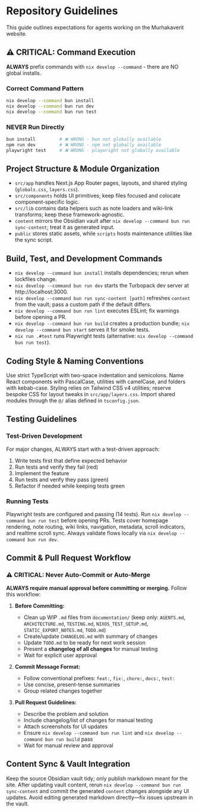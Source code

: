 # Repository Guidelines

This guide outlines expectations for agents working on the Murhakaverit website.

## ⚠️ CRITICAL: Command Execution

**ALWAYS** prefix commands with `nix develop --command` - there are NO global installs.

### Correct Command Pattern
```bash
nix develop --command bun install
nix develop --command bun run dev
nix develop --command bun run test
```

### NEVER Run Directly
```bash
bun install         # ❌ WRONG - bun not globally available
npm run dev         # ❌ WRONG - npm not globally available
playwright test     # ❌ WRONG - playwright not globally available
```

## Project Structure & Module Organization
- `src/app` handles Next.js App Router pages, layouts, and shared styling (`globals.css`, `layers.css`).
- `src/components` holds UI primitives; keep files focused and colocate component-specific logic.
- `src/lib` contains data helpers such as note loaders and wiki-link transforms; keep these framework-agnostic.
- `content` mirrors the Obsidian vault after `nix develop --command bun run sync-content`; treat it as generated input.
- `public` stores static assets, while `scripts` hosts maintenance utilities like the sync script.

## Build, Test, and Development Commands
- `nix develop --command bun install` installs dependencies; rerun when lockfiles change.
- `nix develop --command bun run dev` starts the Turbopack dev server at http://localhost:3000.
- `nix develop --command bun run sync-content [path]` refreshes `content` from the vault; pass a custom path if the default differs.
- `nix develop --command bun run lint` executes ESLint; fix warnings before opening a PR.
- `nix develop --command bun run build` creates a production bundle; `nix develop --command bun start` serves it for smoke tests.
- `nix run .#test` runs Playwright tests (alternative: `nix develop --command bun run test`).

## Coding Style & Naming Conventions
Use strict TypeScript with two-space indentation and semicolons. Name React components with PascalCase, utilities with camelCase, and folders with kebab-case. Styling relies on Tailwind CSS v4 utilities; reserve bespoke CSS for layout tweaks in `src/app/layers.css`. Import shared modules through the `@/` alias defined in `tsconfig.json`.

## Testing Guidelines

### Test-Driven Development
For major changes, ALWAYS start with a test-driven approach:
1. Write tests first that define expected behavior
2. Run tests and verify they fail (red)
3. Implement the feature
4. Run tests and verify they pass (green)
5. Refactor if needed while keeping tests green

### Running Tests
Playwright tests are configured and passing (14 tests). Run `nix develop --command bun run test` before opening PRs. Tests cover homepage rendering, note routing, wiki links, navigation, metadata, scroll indicators, and realtime scroll sync. Always validate flows locally via `nix develop --command bun run dev`.

## Commit & Pull Request Workflow

### ⚠️ CRITICAL: Never Auto-Commit or Auto-Merge

**ALWAYS require manual approval before committing or merging.** Follow this workflow:

1. **Before Committing:**
   - Clean up WIP `.md` files from `documentation/` (keep only: `AGENTS.md`, `ARCHITECTURE.md`, `TESTING.md`, `NIXOS_TEST_SETUP.md`, `STATIC_EXPORT_NOTES.md`, `TODO.md`)
   - Create/update `CHANGELOG.md` with summary of changes
   - Update `TODO.md` to be ready for next work session
   - Present a **changelog of all changes** for manual testing
   - Wait for explicit user approval

2. **Commit Message Format:**
   - Follow conventional prefixes: `feat:`, `fix:`, `chore:`, `docs:`, `test:`
   - Use concise, present-tense summaries
   - Group related changes together

3. **Pull Request Guidelines:**
   - Describe the problem and solution
   - Include changelog/list of changes for manual testing
   - Attach screenshots for UI updates
   - Ensure `nix develop --command bun run lint` and `nix develop --command bun run build` pass
   - Wait for manual review and approval

## Content Sync & Vault Integration
Keep the source Obsidian vault tidy; only publish markdown meant for the site. After updating vault content, rerun `nix develop --command bun run sync-content` and commit the generated `content` changes alongside any UI updates. Avoid editing generated markdown directly—fix issues upstream in the vault.
